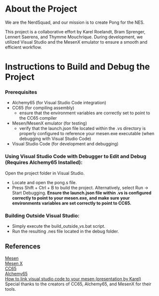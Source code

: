 # About the Project
We are the NerdSquad, and our mission is to create Pong for the NES.

This project is a collaborative effort by Karel Roelandt, Bram Sprenger, Lennert Saerens, and Thymme Mouchrique. During development, we utilized Visual Studio and the MesenX emulator to ensure a smooth and efficient workflow.

# Instructions to Build and Debug the Project

### Prerequisites
- Alchemy65 (for Visual Studio Code integration)
- CC65 (for compiling assembly)
  - ensure that the environment variables are correctly set to point to the CC65 compiler
- Mesen/MesenX emulator (for testing)
  - verify that the launch.json file located within the .vs directory is properly configured to reference your mesen.exe executable (when debugging with Visual Studio Code)
- Visual Studio Code (for development and debugging)

### Using Visual Studio Code with Debugger to Edit and Debug (Requires Alchemy65 Installed):
Open the project folder in Visual Studio.
- Locate and open the pong.s file.
- Press Shift + Ctrl + B to build the project. Alternatively, select Run → Start Debugging.
**Ensure the launch.json file within .vs is configured correctly to point to your mesen.exe, and make sure your environments variables are set correctly to point to CC65.**

### Building Outside Visual Studio:
* Simply execute the build_outside_vs.bat script.
* Run the resulting .nes file located in the debug folder.

##  References
[Mesen](https://www.mesen.ca) <br>
[Mesen X](https://github.com/NovaSquirrel/Mesen-X) <br>
[CC65](https://cc65.github.io) <br>
[Alchemy65](https://marketplace.visualstudio.com/items?itemName=alchemic-raker.alchemy65) <br>
[How to link visual studio code to your mesen (presentation by Karel)](https://www.mediafire.com/file/w174k29k9ji6ayk/How_to_link_your_VS_code_to_your_Emulator_Presented_By_Karel.pptx/file) <br>
Special thanks to the creators of CC65, Alchemy65, and MesenX for their tools.  
